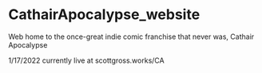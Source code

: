 # CathairApocalypse_website
Web home to the once-great indie comic franchise that never was, Cathair Apocalypse

1/17/2022
currently live at scottgross.works/CA
